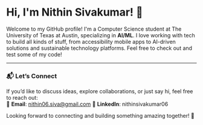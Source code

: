 # Hi, I'm Nithin Sivakumar! 👋  
Welcome to my GitHub profile! I'm a Computer Science student at The University of Texas at Austin, specializing in **AI/ML**. I love working with tech to build all kinds of stuff, from accessibility mobile apps to AI-driven solutions and sustainable technology platforms. Feel free to check out and test some of my code!

---

### 📬 **Let’s Connect**  
If you’d like to discuss ideas, explore collaborations, or just say hi, feel free to reach out:  
📧 **Email**: [nithin06.siva@gmail.com](mailto:nithin06.siva@gmail.com)
📱 **LinkedIn**: nithinsivakumar06


Looking forward to connecting and building something amazing together! 🚀  

